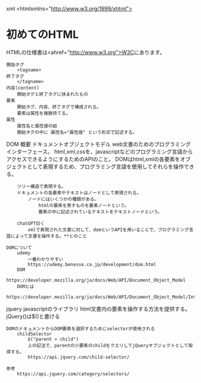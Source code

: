 xml
    <?xml version="1.0"encoding="utf8"?>
        <htmlxmlns="http://www.w3.org/1999/xhtml">
        <head>
            <title>初めてのHTML</title>
        </head>
        <body>
            <h1>初めてのHTML</h1>
            <p>HTMLの仕様書は<ahref="http://www.w3.org">W3C</a>にあります。</p>
        </body>
        </html>

    開始タグ　
        <tagname>
    終了タグ 
        </tagname>
    内容(content)　
        開始タグと終了タグに挟まれたもの
    要素 
        開始タグ、内容、終了タグで構成される。
        要素は属性を複数持てる。 
    属性
        属性名と属性値の組
        開始タグの中に 属性名="属性値" という形式で記述する。

DOM
    概要
        ドキュメントオブジェクトモデル
        web文書のためのプログラミングインターフェース。
        html,xml,cssを、javascriptなどのプログラミング言語からアクセスできるようにするためのAPIのこと。
        DOMはhtml,xmlの各要素をオブジェクトとして表現するため、プログラミング言語を使用してそれらを操作できる。
        
        ツリー構造で表現する。
        ドキュメントの各要素やテキストはノードとして表現される。
            ノードにはいくつかの種類がある。
                htmlの要素を表すものを要素ノードという。
                要素の中に記述されているテキストをテキストノードという。

        chatGPT曰く
            xmlで表現された文書に対して、domというAPIを用いることで、プログラミング言語によって文書を操作する。**とのこと

    DOMについて
        udemy
            一番わかりやすい
            https://udemy.benesse.co.jp/development/dom.html
        DOM
            https://developer.mozilla.org/ja/docs/Web/API/Document_Object_Model
        DOMとは
            https://developer.mozilla.org/ja/docs/Web/API/Document_Object_Model/Introduction

jquery
    javascriptのライブラリ
    html文書内の要素を操作する方法を提供する。
        jQuery()は$()と書ける

    DOMのドキュメントからDOM要素を選択するためにselectorが使用される
        childSelector
            $("parent > child")
            上の記法で、parentの小要素のchildをクエリしてjQueryオブジェクトとして取得する。
            https://api.jquery.com/child-selector/

    参考
        https://api.jquery.com/category/selectors/
